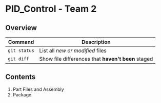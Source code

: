 # PID_Control - Team 2

## Overview

| Command | Description |
| --- | --- |
| `git status` | List all *new or modified* files |
| `git diff` | Show file differences that **haven't been** staged |


## Contents
  1. Part Files and Assembly
  2. Package
